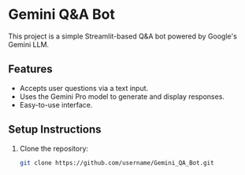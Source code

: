 # Gemini Q&A Bot

This project is a simple Streamlit-based Q&A bot powered by Google's Gemini LLM.

## Features
- Accepts user questions via a text input.
- Uses the Gemini Pro model to generate and display responses.
- Easy-to-use interface.

## Setup Instructions

1. Clone the repository:
   ```bash
   git clone https://github.com/username/Gemini_QA_Bot.git
